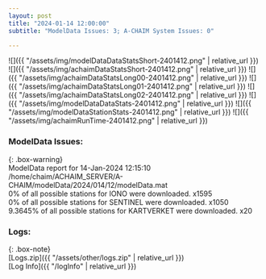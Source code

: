 ```yaml
---
layout: post
title: "2024-01-14 12:00:00"
subtitle: "ModelData Issues: 3; A-CHAIM System Issues: 0"

---
```


![]({{ "/assets/img/modelDataDataStatsShort-2401412.png" | relative_url }})
![]({{ "/assets/img/achaimDataStatsShort-2401412.png" | relative_url }})
![]({{ "/assets/img/achaimDataStatsLong00-2401412.png" | relative_url }})
![]({{ "/assets/img/achaimDataStatsLong01-2401412.png" | relative_url }})
![]({{ "/assets/img/achaimDataStatsLong02-2401412.png" | relative_url }})
![]({{ "/assets/img/modelDataDataStats-2401412.png" | relative_url }})
![]({{ "/assets/img/modelDataStationStats-2401412.png" | relative_url }})
![]({{ "/assets/img/achaimRunTime-2401412.png" | relative_url }})


### ModelData Issues:  
  
{: .box-warning}  
 ModelData report for 14-Jan-2024 12:15:10   
 /home/chaim/ACHAIM_SERVER/A-CHAIM/modelData/2024/014/12/modelData.mat   
 0% of all possible stations for IONO were downloaded. x1595   
 0% of all possible stations for SENTINEL were downloaded. x1050   
 9.3645% of all possible stations for KARTVERKET were downloaded. x20   
  


### Logs:  
  
{: .box-note}  
[Logs.zip]({{ "/assets/other/logs.zip" | relative_url }})  
[Log Info]({{ "/logInfo" | relative_url }})  
